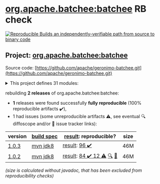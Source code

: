 [org.apache.batchee:batchee](https://central.sonatype.com/artifact/org.apache.batchee/batchee/1.0.3/versions) RB check
=======

[![Reproducible Builds](https://reproducible-builds.org/images/logos/rb.svg) an independently-verifiable path from source to binary code](https://reproducible-builds.org/)

## Project: [org.apache.batchee:batchee](https://central.sonatype.com/artifact/org.apache.batchee/batchee/1.0.3/versions)

Source code: [https://github.com/apache/geronimo-batchee.git](https://github.com/apache/geronimo-batchee.git)

<details><summary>This project defines 31 modules:</summary>

* [org.apache.batchee:batchee](https://central.sonatype.com/artifact/org.apache.batchee/batchee/1.0.3)
* [org.apache.batchee:batchee-beanio](https://central.sonatype.com/artifact/org.apache.batchee/batchee-beanio/1.0.3)
* [org.apache.batchee:batchee-camel](https://central.sonatype.com/artifact/org.apache.batchee/batchee-camel/1.0.3)
* [org.apache.batchee:batchee-cdi](https://central.sonatype.com/artifact/org.apache.batchee/batchee-cdi/1.0.3)
* [org.apache.batchee:batchee-cli](https://central.sonatype.com/artifact/org.apache.batchee/batchee-cli/1.0.3)
* [org.apache.batchee:batchee-commons-csv](https://central.sonatype.com/artifact/org.apache.batchee/batchee-commons-csv/1.0.3)
* [org.apache.batchee:batchee-doc-api](https://central.sonatype.com/artifact/org.apache.batchee/batchee-doc-api/1.0.3)
* [org.apache.batchee:batchee-ee6](https://central.sonatype.com/artifact/org.apache.batchee/batchee-ee6/1.0.3)
* [org.apache.batchee:batchee-extensions](https://central.sonatype.com/artifact/org.apache.batchee/batchee-extensions/1.0.3)
* [org.apache.batchee:batchee-extras](https://central.sonatype.com/artifact/org.apache.batchee/batchee-extras/1.0.3)
* [org.apache.batchee:batchee-groovy](https://central.sonatype.com/artifact/org.apache.batchee/batchee-groovy/1.0.3)
* [org.apache.batchee:batchee-gui](https://central.sonatype.com/artifact/org.apache.batchee/batchee-gui/1.0.3)
* [org.apache.batchee:batchee-hazelcast](https://central.sonatype.com/artifact/org.apache.batchee/batchee-hazelcast/1.0.3)
* [org.apache.batchee:batchee-jackson](https://central.sonatype.com/artifact/org.apache.batchee/batchee-jackson/1.0.3)
* [org.apache.batchee:batchee-jaxrs](https://central.sonatype.com/artifact/org.apache.batchee/batchee-jaxrs/1.0.3)
* [org.apache.batchee:batchee-jaxrs-client](https://central.sonatype.com/artifact/org.apache.batchee/batchee-jaxrs-client/1.0.3)
* [org.apache.batchee:batchee-jaxrs-common](https://central.sonatype.com/artifact/org.apache.batchee/batchee-jaxrs-common/1.0.3)
* [org.apache.batchee:batchee-jaxrs-server](https://central.sonatype.com/artifact/org.apache.batchee/batchee-jaxrs-server/1.0.3)
* [org.apache.batchee:batchee-jaxrs-webapp](https://central.sonatype.com/artifact/org.apache.batchee/batchee-jaxrs-webapp/1.0.3)
* [org.apache.batchee:batchee-jbatch](https://central.sonatype.com/artifact/org.apache.batchee/batchee-jbatch/1.0.3)
* [org.apache.batchee:batchee-jsefa](https://central.sonatype.com/artifact/org.apache.batchee/batchee-jsefa/1.0.3)
* [org.apache.batchee:batchee-jsonp](https://central.sonatype.com/artifact/org.apache.batchee/batchee-jsonp/1.0.3)
* [org.apache.batchee:batchee-maven-plugin](https://central.sonatype.com/artifact/org.apache.batchee/batchee-maven-plugin/1.0.3)
* [org.apache.batchee:batchee-modelmapper](https://central.sonatype.com/artifact/org.apache.batchee/batchee-modelmapper/1.0.3)
* [org.apache.batchee:batchee-servlet](https://central.sonatype.com/artifact/org.apache.batchee/batchee-servlet/1.0.3)
* [org.apache.batchee:batchee-servlet-embedded](https://central.sonatype.com/artifact/org.apache.batchee/batchee-servlet-embedded/1.0.3)
* [org.apache.batchee:batchee-test](https://central.sonatype.com/artifact/org.apache.batchee/batchee-test/1.0.3)
* [org.apache.batchee:batchee-tools](https://central.sonatype.com/artifact/org.apache.batchee/batchee-tools/1.0.3)
* [org.apache.batchee:batchee-webapp](https://central.sonatype.com/artifact/org.apache.batchee/batchee-webapp/1.0.3)
* [org.apache.batchee:extension-doc-helper](https://central.sonatype.com/artifact/org.apache.batchee/extension-doc-helper/1.0.3)
* [org.apache.batchee:spring-boot-batchee-ui](https://central.sonatype.com/artifact/org.apache.batchee/spring-boot-batchee-ui/1.0.3)
</details>

rebuilding **2 releases** of org.apache.batchee:batchee:
- **1** releases were found successfully **fully reproducible** (100% reproducible artifacts :heavy_check_mark:),
- 1 had issues (some unreproducible artifacts :warning:, see eventual :mag: diffoscope and/or :memo: issue tracker links):

| version | [build spec](/BUILDSPEC.md) | [result](https://reproducible-builds.org/docs/jvm/): reproducible? | size |
| -- | --------- | ------ | -- |
| [1.0.3](https://central.sonatype.com/artifact/org.apache.batchee/batchee/1.0.3/pom) | [mvn jdk8](batchee-1.0.3.buildspec) | [result](batchee-1.0.3.buildinfo): [96 :heavy_check_mark: ](batchee-1.0.3.buildcompare) | 46M |
| [1.0.2](https://central.sonatype.com/artifact/org.apache.batchee/batchee/1.0.2/pom) | [mvn jdk8](batchee-1.0.2.buildspec) | [result](batchee-1.0.2.buildinfo): [84 :heavy_check_mark:  12 :warning:](batchee-1.0.2.buildcompare) [:mag:](batchee-1.0.2.diffoscope) [:memo:](https://github.com/apache/geronimo-batchee/pull/7) | 46M |

<i>(size is calculated without javadoc, that has been excluded from reproducibility checks)</i>
